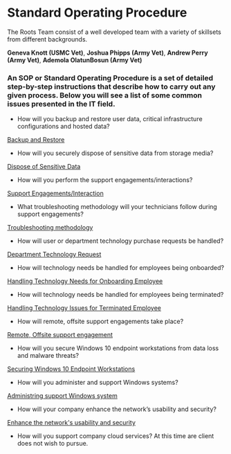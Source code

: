 # Standard Operating Procedure

The Roots Team consist of a well developed team with a variety of skillsets from different backgrounds. 

**Geneva Knott (USMC Vet)**, **Joshua Phipps (Army Vet)**, **Andrew Perry (Army Vet)**, **Ademola OlatunBosun (Army Vet)**

### An SOP or Standard Operating Procedure is a set of detailed step-by-step instructions that describe how to carry out any given process. Below you will see a list of some common issues presented in the IT field.

+ How will you backup and restore user data, critical infrastructure configurations and hosted data?

[Backup and Restore](https://github.com/THE-ROOTS/FOR-SOPS/blob/main/Backup%20and%20Recovery%20Procedures.pdf) 

+ How will you securely dispose of sensitive data from storage media?

[Dispose of Sensitive Data](https://github.com/THE-ROOTS/FOR-SOPS/blob/main/Secure%20Disposal%20of%20Sensitive%20Data.pdf)

+ How will you perform the support engagements/interactions?

[Support Engagements/Interaction](https://github.com/THE-ROOTS/FOR-SOPS/blob/main/Support%20Engagement.pdf)

+ What troubleshooting methodology will your technicians follow during support engagements?

[Troubleshooting methodology](https://github.com/THE-ROOTS/FOR-SOPS/blob/main/Troubleshooting%20Methodology.pdf)

+ How will user or department technology purchase requests be handled?

[Department Technology Request](https://github.com/THE-ROOTS/FOR-SOPS/blob/main/Department%20Technology%20Purchase%20Requests.pdf)

+ How will technology needs be handled for employees being onboarded?

[Handling Technology Needs for Onboarding Employee](https://github.com/THE-ROOTS/FOR-SOPS/blob/main/Handling%20Technology%20for%20Onboard.pdf)

+ How will technology needs be handled for employees being terminated?

[Handling Technology Issues for Terminated Employee](https://github.com/THE-ROOTS/FOR-SOPS/blob/main/Handling%20Technology%20for%20Terminated%20Employees.pdf)

+ How will remote, offsite support engagements take place?

[Remote, Offsite support engagement](https://github.com/THE-ROOTS/FOR-SOPS/blob/main/Remote%2C%20offsite%20support%20engagements%20take%20place)

+ How will you secure Windows 10 endpoint workstations from data loss and malware threats?

[Securing Windows 10 Endpoint Workstations](https://github.com/THE-ROOTS/FOR-SOPS/blob/main/Securing%20Windows%2010%20Endpoint%20Workstations)

+ How will you administer and support Windows systems?

[Administring support Windows system](https://github.com/THE-ROOTS/FOR-SOPS/blob/main/Administering%20and%20support%20windows%20%20System)

+ How will your company enhance the network’s usability and security?

[Enhance the network's usability and security](https://github.com/THE-ROOTS/FOR-SOPS/blob/main/Enhance%20the%20network%E2%80%99s%20usability%20and%20security)

+ How will you support company cloud services?
At this time are client does not wish to pursue. 
